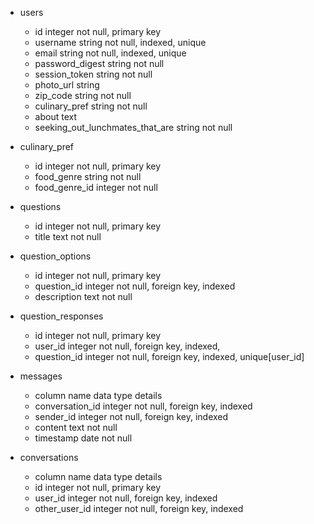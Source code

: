 * users

  * id integer	 not null, primary key
  * username	string	not null, indexed, unique
  * email	string	not null, indexed, unique
  * password_digest	string	not null
  * session_token	string	not null
  * photo_url	string
  * zip_code	string	not null
  * culinary_pref	string	not null
  * about	text
  * seeking_out_lunchmates_that_are	string not null

* culinary_pref
  * id integer not null, primary key
  * food_genre string not null
  * food_genre_id integer not null


* questions
  * id integer	not null, primary key
  * title	text	not null


* question_options
  * id	integer	not null, primary key
  * question_id	integer	not null, foreign key, indexed
  * description	text	not null


* question_responses
  * id	integer	not null, primary key
  * user_id	integer	not null, foreign key, indexed,
  * question_id	integer	not null, foreign key, indexed, unique[user_id]

* messages
  * column name	data type	details
  * conversation_id	integer	not null, foreign key, indexed
  * sender_id	integer	not null, foreign key, indexed
  * content	text	not null
  * timestamp	date	not null


* conversations
  * column name	data type	details
  * id integer	not null, primary key
  * user_id	integer	not null, foreign key, indexed
  * other_user_id	integer	not null, foreign key, indexed
